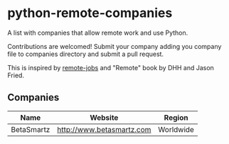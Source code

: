 # python-remote-companies

A list with companies that allow remote work and use Python.

Contributions are welcomed! Submit your company adding you company file to
companies directory and submit a pull request.

This is inspired by [remote-jobs](https://github.com/jessicard/remote-jobs) and "Remote" book by DHH and Jason Fried.

## Companies

Name | Website | Region
------------ | ------- | -------
BetaSmartz | http://www.betasmartz.com | Worldwide

